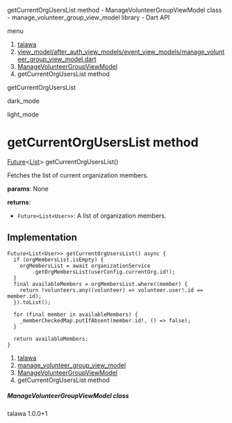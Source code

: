 




getCurrentOrgUsersList method - ManageVolunteerGroupViewModel class - manage\_volunteer\_group\_view\_model library - Dart API







menu

1. [talawa](../../index.html)
2. [view\_model/after\_auth\_view\_models/event\_view\_models/manage\_volunteer\_group\_view\_model.dart](../../file-___home_harshil_Desktop_open-source_palisadoes_talawa_lib_view_model_after_auth_view_models_event_view_models_manage_volunteer_group_view_model/)
3. [ManageVolunteerGroupViewModel](../../file-___home_harshil_Desktop_open-source_palisadoes_talawa_lib_view_model_after_auth_view_models_event_view_models_manage_volunteer_group_view_model/ManageVolunteerGroupViewModel-class.html)
4. getCurrentOrgUsersList method

getCurrentOrgUsersList


dark\_mode

light\_mode




# getCurrentOrgUsersList method


[Future](https://api.flutter.dev/flutter/dart-core/Future-class.html)<[List](https://api.flutter.dev/flutter/dart-core/List-class.html)>
getCurrentOrgUsersList()

Fetches the list of current organization members.

**params**:
None

**returns**:

* `Future<List<User>>`: A list of organization members.

## Implementation

```
Future<List<User>> getCurrentOrgUsersList() async {
  if (orgMembersList.isEmpty) {
    orgMembersList = await organizationService
        .getOrgMembersList(userConfig.currentOrg.id!);
  }
  final availableMembers = orgMembersList.where((member) {
    return !volunteers.any((volunteer) => volunteer.user!.id == member.id);
  }).toList();

  for (final member in availableMembers) {
    _memberCheckedMap.putIfAbsent(member.id!, () => false);
  }

  return availableMembers;
}
```

 


1. [talawa](../../index.html)
2. [manage\_volunteer\_group\_view\_model](../../file-___home_harshil_Desktop_open-source_palisadoes_talawa_lib_view_model_after_auth_view_models_event_view_models_manage_volunteer_group_view_model/)
3. [ManageVolunteerGroupViewModel](../../file-___home_harshil_Desktop_open-source_palisadoes_talawa_lib_view_model_after_auth_view_models_event_view_models_manage_volunteer_group_view_model/ManageVolunteerGroupViewModel-class.html)
4. getCurrentOrgUsersList method

##### ManageVolunteerGroupViewModel class





talawa
1.0.0+1






